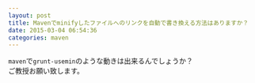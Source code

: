 ```yaml
---
layout: post
title: Mavenでminifyしたファイルへのリンクを自動で書き換える方法はありますか？
date: 2015-03-04 06:54:36
categories: maven
---
```

<p><code>maven</code>で<code>grunt-usemin</code>のような動きは出来るんでしょうか？<br>
ご教授お願い致します。</p>
